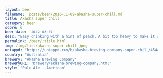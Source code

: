 ```yaml
---
layout: beer
filename: _posts/beer/2016-11-09-akasha-super-chill.md
title: Akasha super chill
category: beer
score: 6
beer-date: "2022-08-07"
desc: "Easy drinking with a hint of peach. A bit too heavy to make it smashable"
permalink: /beer/:title.html
img: /img/list/akasha-super-chill.jpeg
untappd: "https://untappd.com/b/akasha-brewing-company-super-chill/4544089"
country: "Australia"
brewery: "Akasha Brewing Company"
breweryURL: "brewery/akasha-brewing-company.html"
style: "Pale Ale - American"
---
```

